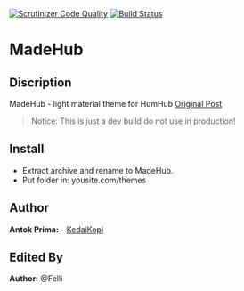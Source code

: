 [![Scrutinizer Code Quality](https://scrutinizer-ci.com/g/Felli/humhub-themes-MadeHub/badges/quality-score.png?b=master)](https://scrutinizer-ci.com/g/Felli/humhub-themes-MadeHub/?branch=master) [![Build Status](https://scrutinizer-ci.com/g/Felli/humhub-themes-MadeHub/badges/build.png?b=master)](https://scrutinizer-ci.com/g/Felli/humhub-themes-MadeHub/build-status/master)
# MadeHub

## Discription
MadeHub - light material theme for HumHub [Original Post](https://community.humhub.com/content/perma?id=72146)

>Notice: This is just a dev build do not use in production!

## Install
- Extract archive and rename to MadeHub.
- Put folder in: yousite.com/themes

## Author
__Antok Prima:__ - [KedaiKopi](https://kedaikopi.click/)

## Edited By
__Author:__ @Felli
